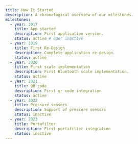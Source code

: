 ```yaml
---
title: How It Started
description: A chronological overview of our milestones.
milestones:
  - year: 2017
    title: App started
    description: First application version.
    status: active # oder inactive
  - year: 2019
    title: First Re-Design
    description: Complete application re-design.
    status: active
  - year: 2020
    title: First scale implementation
    description: First Bluetooth scale implementation.
    status: active
  - year: 2021
    title: QR code
    description: First qr code integration
    status: active
  - year: 2022
    title: Pressure sensors
    description: Support of pressure sensors
    status: inactive
  - year: 2023
    title: Portafilter
    description: First portafilter integration
    status: inactive
---
```

